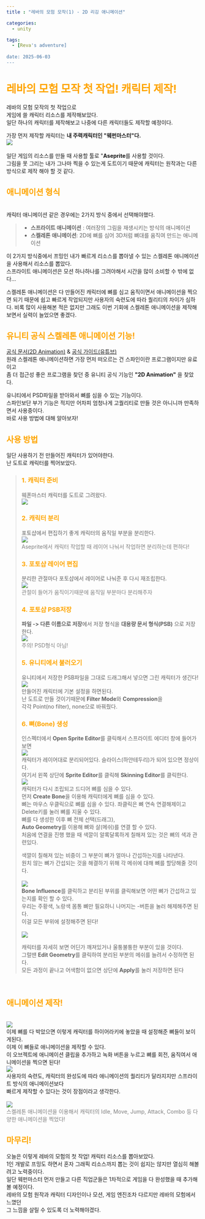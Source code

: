 ```yaml
---
title : "레바의 모험 모작(1) - 2D 리깅 애니메이션"

categories:
  - unity

tags:
  - [Reva's adventure]
  
date: 2025-06-03
---
```


# <span style="color:orange">레바의 모험 모작 첫 작업! 캐릭터 제작!</span>
레바의 모험 모작의 첫 작업으로    
게임에 쓸 캐릭터 리소스를 제작해보았다.     
일단 하나의 캐릭터를 제작해보고 나중에 다른 캐릭터들도 제작할 예정이다.   
     
가장 먼저 제작할 캐릭터는 **내 주력캐릭터인 "웨펀마스터"다.** <br>
<img src = "../../assets/Image/RevaRevive/WeaponMasterSlect.webp">      
<br>
일단 게임의 리소스를 만들 때 사용할 툴로 "**Aseprite**를 사용할 것이다.    
그림을 못 그리는 내가 그나마 찍을 수 있는게 도트이기 때문에 캐릭터는 원작과는 다른 방식으로 제작 해야 할 것 같다.    
## <span style="color:orange">애니메이션 형식</span>
<br>
캐릭터 애니메이션 같은 경우에는 2가지 방식 중에서 선택해야했다.

> - **스프라이트 애니메이션** : 여러장의 그림을 재생시키는 방식의 애니메이션    
> - **스켈레톤 애니메이션**: 2D에 뼈를 심어 3D처럼 뼈대를 움직여 만드는 애니메이션

이 2가지 방식중에서 프밍인 내가 빠르게 리소스를 뽑아낼 수 있는 스켈레톤 애니메이션을 사용해서 리소스를 뽑았다.    
스프라이트 애니메이션은 모션 하나하나를 그려야해서 시간을 많이 소비할 수 밖에 없다...  
         
스켈레톤 애니메이션은 다 만들어진 캐릭터에 뼈를 심고 움직이면서 애니메이션을 찍으면 되기 때문에 쉽고 빠르게 작업되지만 사용자의 숙련도에 따라 퀄리티의 차이가 심하다. 비록 많이 사용해본 적은 없지만 그래도 이번 기회에 스켈레톤 애니메이션을 제작해보면서 실력이 늘었으면 좋겠다.

## <span style="color:orange">유니티 공식 스켈레톤 애니메이션 기능!</span>

[공식 문서(2D Animation)](https://docs.unity3d.com/Packages/com.unity.2d.animation@11.0/manual/index.html) & [공식 가이드(유튜브)](https://www.youtube.com/watch?v=b3J2SInvuwM&t=6s)   
원래 스켈레톤 애니메이션하면 가장 먼저 떠오르는 건 스파인이란 프로그램이지만 유료이고    
좀 더 접근성 좋은 프로그램을 찾던 중 유니티 공식 기능인 **"2D Animation"** 을 찾았다.     
    
유니티에서 PSD파일을 받아와서 뼈를 심을 수 있는 기능이다.    
스파인보단 부가 기능은 적지만 어차피 엄청나게 고퀄리티로 만들 것은 아니니까 만족하면서 사용중이다.    
바로 사용 방법에 대해 알아보자!

## <span style="color:orange">사용 방법</span>

일단 사용하기 전 만들어진 캐릭터가 있어야한다.    
난 도트로 캐릭터를 찍어보았다.
> ### <span style="color:orange">1. 캐릭터 준비</span>
> 웨폰마스터 캐릭터를 도트로 그려왔다.
> <br><img src = "../../assets/Image/RevaRevive/Master2.png"><br>
>
> ### <span style="color:orange">2. 캐릭터 분리</span>
> 포토샵에서 편집하기 좋게 캐릭터의 움직일 부분을 분리한다.
> <br><img src = "../../assets/Image/RevaRevive/Master.png"><br>
> <span style="color:gray">Aseprite에서 캐릭터 작업할 때 레이어 나눠서 작업하면 분리하는데 편하다!</span>
> ### <span style="color:orange">3. 포토샵 레이어 편집</span>
> 분리한 관절마다 포토샵에서 레이어로 나눠준 후 다시 재조립한다.
> <br><img src = "../../assets/Image/RevaRevive/PsbImage.png"><br>
> <span style="color:gray">관절이 들어가 움직이기때문에 움직일 부분마다 분리해주자</span>
> ### <span style="color:orange">4. 포토샵 PSB저장</span>
> **파일 -> 다른 이름으로 저장**에서 저장 형식을 **대용량 문서 형식(PSB)** 으로 저장한다.
> <br><img src = "../../assets/Image/RevaRevive/PsbSave.png"><br>
> <span style="color:gray">주의! PSD형식 아님!</span>
> ### <span style="color:orange">5. 유니티에서 불러오기</span>
> 유니티에서 저장한 PSB파일을 그대로 드래그해서 넣으면 그린 캐릭터가 생긴다!
> <br><img src = "../../assets/Image/RevaRevive/PSBLoad.png"><br>
> 만들어진 캐릭터에 기본 설정을 하면된다.    
> 난 도트로 만들 것이기때문에 **Filter Mode**와 **Compression**을    
> 각각 Point(no filter), none으로 바꿔줬다.
> ### <span style="color:orange">6. 뼈(Bone) 생성</span>
> 인스펙터에서 **Open Sprite Editor**를 클릭해서 스프라이트 에디터 창에 들어가보면
> <br><img src = "../../assets/Image/RevaRevive/SpriteEditor.png"><br>
> 캐릭터가 레이어대로 분리되어있다. 슬라이스(하얀테두리)가 되어 있으면 정상이다.   
> 여기서 왼쪽 상단에 **Sprite Editor**를 클릭해 **Skinning Editor**를 클릭한다.
> <br><img src = "../../assets/Image/RevaRevive/CreateBone.png"><br>
> 캐릭터가 다시 조립되고 드디어 뼈를 심을 수 있다.    
> 먼저 **Create Bone**을 이용해 캐릭터에게 뼈를 심을 수 있다.    
> 뼈는 마우스 우클릭으로 뼈를 심을 수 있다. 좌클릭은 뼈 연속 연결해제이고    
> Delete키를 눌러 뼈를 지울 수 있다.     
> 뼈를 다 생성한 이후 뼈 전체 선택(드래그),    
> **Auto Geometry**를 이용해 뼈와 살(메쉬)를 연결 할 수 있다.    
> 처음에 연결을 진행 했을 때 색깔이 알록달록하게 칠해져 있는 것은 뼈의 색과 관련있다.    
>
> 색깔이 칠해져 있는 비중이 그 부분이 뼈가 얼마나 간섭하는지를 나타낸다.   
> 원치 않는 뼈가 간섭되는 것을 해결하기 위해 각 메쉬에 대해 뼈를 할당해줄 것이다.     
> <br><img src = "../../assets/Image/RevaRevive/BoneInfluence.png"><br>
> **Bone Influence**를 클릭하고 분리된 부위를 클릭해보면 어떤 뼈가 간섭하고 있는지를 확인 할 수 있다.   
> 우리는 주황색, 노랑색 몸통 뼈만 필요하니 나머지는 -버튼을 눌러 해제해주면 된다.    
> 이걸 모든 부위에 설정해주면 된다!       
> <br><img src = "../../assets/Image/RevaRevive/BoneInfluenceFix.png"><br>
>
> 캐릭터를 자세히 보면 어딘가 깨져있거나 울퉁불퉁한 부분이 있을 것이다.   
> 그럴땐 **Edit Geometry**를 클릭하여 분리된 부분의 메쉬를 늘려서 수정하면 된다.   
> 모든 과정이 끝나고 어색함이 없으면 상단에 **Apply**를 눌러 저장하면 된다

<br>

## <span style="color:orange">애니메이션 제작!</span>

<br><img src = "../../assets/Image/RevaRevive/CharactorBone.png"><br>
이제 뼈를 다 박았으면 이렇게 캐릭터를 하이어라키에 놓았을 때 설정해준 뼈들이 보이게된다.    
이제 이 뼈들로 애니메이션을 제작할 수 있다.   
이 오브젝트에 애니메이션 클립을 추가하고 녹화 버튼을 누르고 뼈를 회전, 움직여서 애니메이션을 찍으면 된다!
<br><img src = "../../assets/Image/RevaRevive/CreateAnimation .png"><br>
사용자의 숙련도, 캐릭터의 완성도에 따라 애니메이션의 퀄리티가 달라지지만 스프라이트 방식의 애니메이션보다    
 빠르게 제작할 수 있다는 것이 장점이라고 생각한다.    
<br><img src = "../../assets/Image/RevaRevive/AttackMotion.png"><br>
<span style="color:gray">스켈레톤 애니메이션을 이용해서 캐릭터의 Idle, Move, Jump, Attack, Combo 등 다양한 애니메이션을 찍었다!</span>

## <span style="color:orange">마무리!</span>
오늘은 이렇게 레바의 모험의 첫 작업! 캐릭터 리소스를 뽑아보았다.    
1인 개발로 프밍도 하면서 혼자 그래픽 리소스까지 뽑는 것이 쉽지는 않지만 열심히 해볼려고 노력중이다.    
일단 웨펀마스터 먼저 만들고 다른 직업군들은 1차적으로 게임을 다 완성했을 때 추가해볼 예정이다.   
레바의 모험 원작과 캐릭터 디자인이나 모션, 게임 엔진조차 다르지만 레바의 모험에서 느꼈던   
그 느낌을 살릴 수 있도록 더 노력해야겠다.
